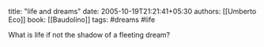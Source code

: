 
title: "life and dreams"
date: 2005-10-19T21:21:41+05:30
authors: [[Umberto Eco]]
book: [[Baudolino]]
tags: #dreams #life

What is life if not the shadow of a fleeting dream?
